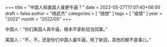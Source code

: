 +++
title = "中国人和美国人谁更牛逼？"
date = 2022-05-27T17:07:40+08:00
draft = false
author = "杨武杰"
categories = [ "随想" ]
tags = [ "疫情" ]
year = "2022"
month = "2022/05"
+++

中国人：“你们美国人真牛逼，根本不拿新冠当回事。”

美国人：“不，不，还是你们中国人最牛逼，除了新冠，其他的都不是事儿。” 